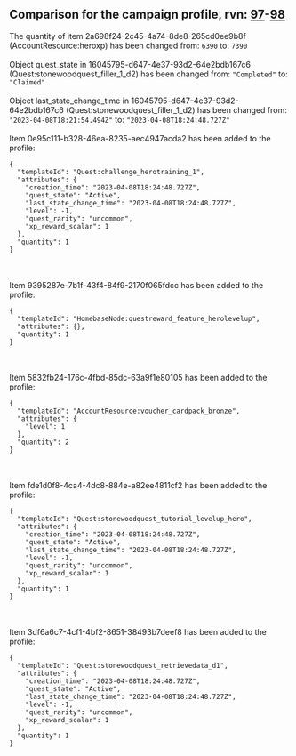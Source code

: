 ## Comparison for the campaign profile, rvn: [97](https://github.com/PRO100KatYT/FortniteProfileRevisions/tree/main/profiles/campaign/97%20campaign.json)-[98](https://github.com/PRO100KatYT/FortniteProfileRevisions/tree/main/profiles/campaign/98%20campaign.json)

The quantity of item 2a698f24-2c45-4a74-8de8-265cd0ee9b8f (AccountResource:heroxp) has been changed from: `6390` to: `7390`
<br><br>
Object quest_state in 16045795-d647-4e37-93d2-64e2bdb167c6 (Quest:stonewoodquest_filler_1_d2) has been changed from: `"Completed"` to: `"Claimed"`
<br><br>
Object last_state_change_time in 16045795-d647-4e37-93d2-64e2bdb167c6 (Quest:stonewoodquest_filler_1_d2) has been changed from: `"2023-04-08T18:21:54.494Z"` to: `"2023-04-08T18:24:48.727Z"`
<br><br>
Item 0e95c111-b328-46ea-8235-aec4947acda2 has been added to the profile:

```
{
  "templateId": "Quest:challenge_herotraining_1",
  "attributes": {
    "creation_time": "2023-04-08T18:24:48.727Z",
    "quest_state": "Active",
    "last_state_change_time": "2023-04-08T18:24:48.727Z",
    "level": -1,
    "quest_rarity": "uncommon",
    "xp_reward_scalar": 1
  },
  "quantity": 1
}
```

<br><br>
Item 9395287e-7b1f-43f4-84f9-2170f065fdcc has been added to the profile:

```
{
  "templateId": "HomebaseNode:questreward_feature_herolevelup",
  "attributes": {},
  "quantity": 1
}
```

<br><br>
Item 5832fb24-176c-4fbd-85dc-63a9f1e80105 has been added to the profile:

```
{
  "templateId": "AccountResource:voucher_cardpack_bronze",
  "attributes": {
    "level": 1
  },
  "quantity": 2
}
```

<br><br>
Item fde1d0f8-4ca4-4dc8-884e-a82ee4811cf2 has been added to the profile:

```
{
  "templateId": "Quest:stonewoodquest_tutorial_levelup_hero",
  "attributes": {
    "creation_time": "2023-04-08T18:24:48.727Z",
    "quest_state": "Active",
    "last_state_change_time": "2023-04-08T18:24:48.727Z",
    "level": -1,
    "quest_rarity": "uncommon",
    "xp_reward_scalar": 1
  },
  "quantity": 1
}
```

<br><br>
Item 3df6a6c7-4cf1-4bf2-8651-38493b7deef8 has been added to the profile:

```
{
  "templateId": "Quest:stonewoodquest_retrievedata_d1",
  "attributes": {
    "creation_time": "2023-04-08T18:24:48.727Z",
    "quest_state": "Active",
    "last_state_change_time": "2023-04-08T18:24:48.727Z",
    "level": -1,
    "quest_rarity": "uncommon",
    "xp_reward_scalar": 1
  },
  "quantity": 1
}
```

<br><br>
